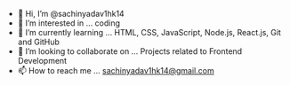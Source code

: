 - 👋 Hi, I’m @sachinyadav1hk14
- 👀 I’m interested in ... coding
- 🌱 I’m currently learning ... HTML, CSS, JavaScript, Node.js, React.js,  Git and GitHub
- 💞️ I’m looking to collaborate on ... Projects related to Frontend Development
- 📫 How to reach me ... sachinyadav1hk14@gmail.com

<!---
sachinyadav1hk14/sachinyadav1hk14 is a ✨ special ✨ repository because its `README.md` (this file) appears on your GitHub profile.
You can click the Preview link to take a look at your changes.
--->
